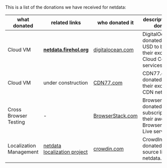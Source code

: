 This is a list of the donations we have received for netdata:

what donated|related links|who donated it|description of the donation
----|-----|---|-----------
Cloud VM|**[netdata.firehol.org](http://netdata.firehol.org)**|[digitalocean.com](https://www.digitalocean.com/)|DigitalOcean donated 1000 USD to be used in their excellent Cloud Computing services.
Cloud VM|under construction|[CDN77.com](https://www.cdn77.com/)|CDN77.com donated a VM on their excellent CDN network.
Cross Browser Testing|-|[BrowserStack.com](https://www.browserstack.com/)|BrowserStack.com donated a free subscription to their awesome Browser Testing Live service.
Localization Management|[netdata localization project](https://crowdin.com/project/netdata)|[crowdin.com](https://crowdin.com/)|CrowdIn.com donated an open source license to netdata.

